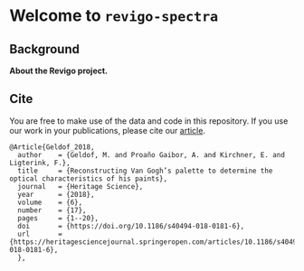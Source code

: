 Welcome to `revigo-spectra`
================

<!-- WARNING: THIS FILE WAS AUTOGENERATED! DO NOT EDIT! -->

## Background

**About the Revigo project.**

## Cite

You are free to make use of the data and code in this repository. If you
use our work in your publications, please cite our
[article](https://doi.org/10.1186/s40494-018-0181-6).

    @Article{Geldof_2018,
      author    = {Geldof, M. and Proaño Gaibor, A. and Kirchner, E. and Ligterink, F.},
      title     = {Reconstructing Van Gogh’s palette to determine the optical characteristics of his paints},
      journal   = {Heritage Science},
      year      = {2018},
      volume    = {6},
      number    = {17},
      pages     = {1--20},
      doi       = {https://doi.org/10.1186/s40494-018-0181-6},
      url       = {https://heritagesciencejournal.springeropen.com/articles/10.1186/s40494-018-0181-6},
      },
